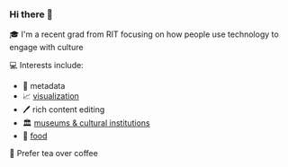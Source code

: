 ### Hi there 👋

🎓 I'm a recent grad from RIT focusing on how people use technology to engage with culture

💻 Interests include:
* 📑 metadata
* 📈 [visualization](https://vis.ctmartin.me/)
* 🖊️ rich content editing
* 🏛 [museums & cultural institutions](https://vis.ctmartin.me/museums/)
* 🥞 [food](https://food.ctmartin.me/)

🍵 Prefer tea over coffee

<!--
**ct-martin/ct-martin** is a ✨ _special_ ✨ repository because its `README.md` (this file) appears on your GitHub profile.

Here are some ideas to get you started:

- 🔭 I’m currently working on ...
- 🌱 I’m currently learning ...
- 👯 I’m looking to collaborate on ...
- 🤔 I’m looking for help with ...
- 💬 Ask me about ...
- 📫 How to reach me: ...
- 😄 Pronouns: ...
- ⚡ Fun fact: ...
-->
